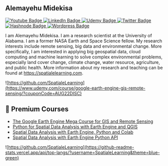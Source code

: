 ## Alemayehu Midekisa

<div id="badges">
   <a href="https://www.youtube.com/channel/UCzWimsVHHZFG1uMUYgKizqg">
    <img src="https://img.shields.io/badge/YouTube-red?style=for-the-badge&logo=youtube&logoColor=white" alt="Youtube Badge"/>
  </a>
  <a href="https://www.linkedin.com/in/alemayehumidekisa/">
    <img src="https://img.shields.io/badge/LinkedIn-blue?style=for-the-badge&logo=linkedin&logoColor=white" alt="LinkedIn Badge"/>
  </a>
  <a href="https://www.udemy.com/course/google-earth-engine-gis-remote-sensing/?couponCode=AUG22DISC">
    <img src="https://img.shields.io/badge/Udemy-EC5252?style=for-the-badge&logo=Udemy&logoColor=white" alt="Udemy Badge"/>
  </a>
  <a href="https://twitter.com/DrAlemayehuM">
    <img src="https://img.shields.io/badge/Twitter-blue?style=for-the-badge&logo=twitter&logoColor=white" alt="Twitter Badge"/>
  </a>
  <a href="hashnode url">
    <img src="https://img.shields.io/badge/Hashnode-2962FF?style=for-the-badge&logo=hashnode&logoColor=white" alt="Hashnode Badge"/>
  </a>
  <a href="https://spatialelearning.com/">
    <img src="https://img.shields.io/badge/Wordpress-21759B?style=for-the-badge&logo=wordpress&logoColor=white" alt="Wordpress Badge"/>
  </a>
</div>

I am Alemayehu Midekisa. I am  a research scientist at the University of Alabama. I am a former NASA Earth and Space Science fellow. My research interests include remote sensing, big data and environmental change. More specifically, I am interested in applying big geospatial data, cloud computing and machine learning to solve complex environmental problems, especially land cover change, climate change, water resource, agriculture, and public health. More information about my research  and teaching can be found at https://spatialelearning.com.



![https://github.com/SpatialeLearning](https://www.udemy.com/course/google-earth-engine-gis-remote-sensing/?couponCode=AUG22DISC)




## 📝 Premium Courses 

- [The Google Earth Engine Mega Course for GIS and Remote Sensing](https://www.udemy.com/course/google-earth-engine-gis-remote-sensing/?couponCode=AUG22DISC)
- [Python for Spatial Data Analysis with Earth Engine and QGIS](https://www.udemy.com/course/python-for-spatial-data-analysis-with-earth-engine-and-qgis/?couponCode=AUG22DISC)
- [Spatial Data Analysis with Earth Engine, Python and Colab](https://www.udemy.com/course/spatial-analysis-with-earth-engine-python-google-colab/?couponCode=AUG22DISC)
- [Spatial Data Analysis with Earth Engine Python API](https://www.udemy.com/course/spatial-data-analysis-with-earth-engine-python-api/?couponCode=AUG22DISC)


![https://github.com/SpatialeLearning](https://github-readme-stats.vercel.app/api/top-langs/?username=SpatialeLearning&theme=blue-green)

